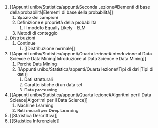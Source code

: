 
1. [[Appunti unibo/Statistica/appunti/Seconda Lezione#Elementi di base della probabilità|Elementi di base della probabilità]]
	1. Spazio dei campioni
	2. Definizione e proprietà della probabilità
		1. Il modello Equally Likely - ELM
	3. Metodi di conteggio 
2. Distribuzioni
	1. Continue
		1. [[Distribuzione normale]]
3. [[Appunti unibo/Statistica/appunti/Quarta lezione#Introduzione al Data Science e Data Mining|Introduzione al Data Science e Data Mining]]
	1. Perchè Data Mining
	2. [[Appunti unibo/Statistica/appunti/Quarta lezione#Tipi di dati|Tipi di dati]]
		1. Dati strutturali
		2. Caratteristiche di un data set
		3. Data processing
4. [[Appunti unibo/Statistica/appunti/Quarta lezione#Algoritmi per il Data Science|Algoritmi per il Data Science]]
	1. Machine Learning
	2. Reti neurali per Deep Learning
5. [[Statistica Descrittiva]]
6. [[Statistica Inferenziale]]